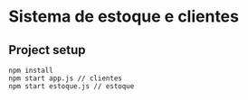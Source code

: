 # Sistema de estoque e clientes

## Project setup
```
npm install
npm start app.js // clientes
npm start estoque.js // estoque
